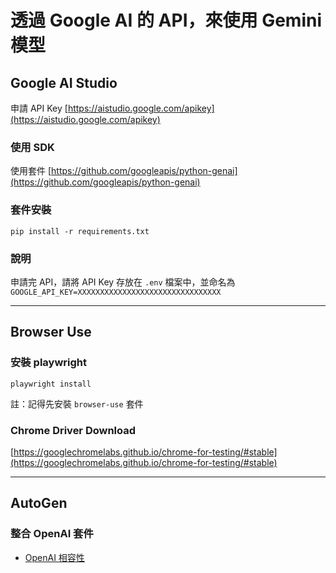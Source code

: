 # 透過 Google AI 的 API，來使用 Gemini 模型

## Google AI Studio
申請 API Key [https://aistudio.google.com/apikey](https://aistudio.google.com/apikey)

### 使用 SDK
使用套件 [https://github.com/googleapis/python-genai](https://github.com/googleapis/python-genai)

### 套件安裝
`pip install -r requirements.txt`

### 說明
申請完 API，請將 API Key 存放在 `.env` 檔案中，並命名為 `GOOGLE_API_KEY=XXXXXXXXXXXXXXXXXXXXXXXXXXXXXXXX`

---

## Browser Use

### 安裝 playwright
`playwright install`

註：記得先安裝 `browser-use` 套件

### Chrome Driver Download
[https://googlechromelabs.github.io/chrome-for-testing/#stable](https://googlechromelabs.github.io/chrome-for-testing/#stable)


---

## AutoGen

### 整合 OpenAI 套件
- [OpenAI 相容性](https://ai.google.dev/gemini-api/docs/openai?hl=zh-tw)
